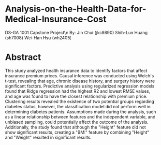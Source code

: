 # Analysis-on-the-Health-Data-for-Medical-Insurance-Cost
DS-GA 1001 Capstone Project\n
By: Jin Choi (jkc9890) Shih-Lun Huang (sh7008) Wei-Han Hsu (wh2405)

# Abstract
This study analyzed health insurance data to identify factors that affect insurance premium prices. Causal inference was conducted using Welch's t-test, revealing that age, chronic disease history, and surgery history were significant factors. Predictive analysis using regularized regression models found that Ridge regression had the highest R2 and lowest RMSE values, and age was found to have the closest relationship with premium price. Clustering results revealed the existence of two potential groups regarding diabetes status, however, the classification model did not perform well in determining diabetes patients. Assumptions made during the analysis, such as a linear relationship between features and the independent variable, and unbiased sampling, could potentially affect the outcome of the analysis. Additionally, the study found that although the "Height" feature did not show significant results, creating a "BMI" feature by combining "Height" and "Weight" resulted in significant results.
